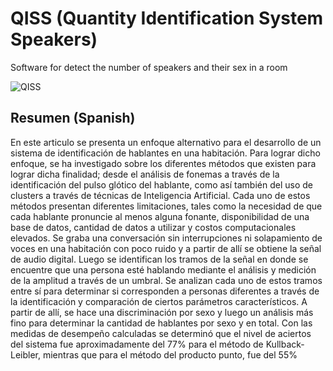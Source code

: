 # QISS (Quantity Identification System Speakers) 
Software for detect the number of speakers and their sex in a room

<img alt="QISS" style="border-width:0" src="https://i.ibb.co/9TqTzC5/image.png" />

## Resumen (Spanish)
En este articulo se presenta un enfoque alternativo para el desarrollo de un sistema de identificación de hablantes en una habitación. Para lograr dicho enfoque, se ha investigado sobre los diferentes métodos que existen para lograr dicha finalidad; desde el análisis de fonemas a través de la   identificación del pulso glótico del hablante, como así también del uso de clusters a través de técnicas de Inteligencia Artificial. Cada uno de estos métodos presentan diferentes limitaciones, tales como la necesidad de que cada hablante pronuncie al menos alguna fonante, disponibilidad de una base de datos, cantidad de datos a utilizar y costos computacionales elevados. Se graba una conversación sin interrupciones ni solapamiento de voces en una habitación con poco ruido y a partir de allí se obtiene la señal de audio digital. Luego se identifican los tramos de la señal en donde se encuentre que una persona esté hablando mediante el análisis y medición de la amplitud a través de un umbral. Se analizan cada uno de estos tramos entre sí para determinar si corresponden a personas diferentes a través de la identificación y comparación de ciertos parámetros característicos. A partir de allí, se hace una discriminación por sexo y luego un análisis más fino para determinar la cantidad de hablantes por sexo y en total. Con las medidas de desempeño calculadas se determinó que el nivel de aciertos del sistema fue aproximadamente del 77% para el método de Kullback-Leibler, mientras que para el método del producto punto, fue del 55%
